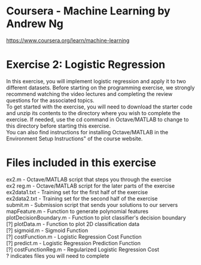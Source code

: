 # Coursera - Machine Learning by Andrew Ng
https://www.coursera.org/learn/machine-learning
# Exercise 2: Logistic Regression
In this exercise, you will implement logistic regression and apply it to two
different datasets. Before starting on the programming exercise, we strongly
recommend watching the video lectures and completing the review questions
for the associated topics.
<br />
To get started with the exercise, you will need to download the starter
code and unzip its contents to the directory where you wish to complete the
exercise. If needed, use the cd command in Octave/MATLAB to change to
this directory before starting this exercise.
<br />
You can also find instructions for installing Octave/MATLAB in the 
Environment Setup Instructions" of the course website.
<br />
# Files included in this exercise
ex2.m - Octave/MATLAB script that steps you through the exercise<br />
ex2 reg.m - Octave/MATLAB script for the later parts of the exercise<br />
ex2data1.txt - Training set for the first half of the exercise<br />
ex2data2.txt - Training set for the second half of the exercise<br />
submit.m - Submission script that sends your solutions to our servers<br />
mapFeature.m - Function to generate polynomial features<br />
plotDecisionBoundary.m - Function to plot classifier's decision boundary<br />
[?] plotData.m - Function to plot 2D classification data<br />
[?] sigmoid.m - Sigmoid Function<br />
[?] costFunction.m - Logistic Regression Cost Function<br />
[?] predict.m - Logistic Regression Prediction Function<br />
[?] costFunctionReg.m - Regularized Logistic Regression Cost<br />
? indicates files you will need to complete<br />
